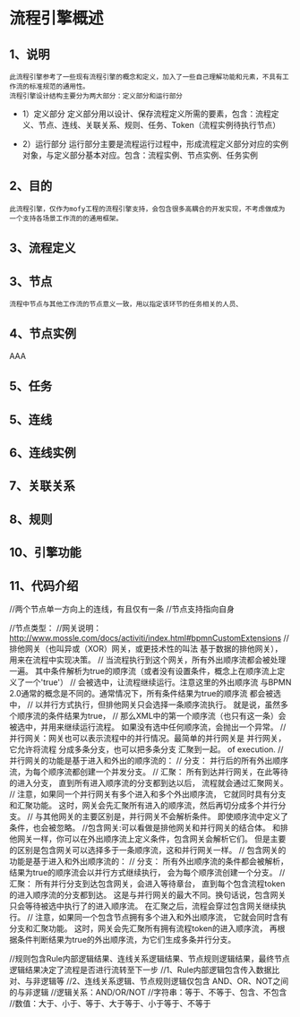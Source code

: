# 流程引擎概述
## 1、说明
	此流程引擎参考了一些现有流程引擎的概念和定义，加入了一些自己理解功能和元素，不具有工作流的标准规范的通用性。
	流程引擎设计结构主要分为两大部分：定义部分和运行部分
  + 1）定义部分
	定义部分用以设计、保存流程定义所需的要素，包含：流程定义、节点、连线、关联关系、规则、任务、Token（流程实例待执行节点）

  + 2）运行部分
	运行部分主要是流程运行过程中，形成流程定义部分对应的实例对象，与定义部分基本对应。包含：流程实例、节点实例、任务实例

## 2、目的

	此流程引擎，仅作为mofy工程的流程引擎支持，会包含很多高耦合的开发实现，不考虑做成为一个支持各场景工作流的的通用框架。
	
## 3、流程定义


## 3、节点

	流程中节点与其他工作流的节点意义一致，用以指定该环节的任务相关的人员、
	
## 4、节点实例
AAA

## 5、任务


## 5、连线

## 6、连线实例

## 7、关联关系

## 8、规则

## 10、引擎功能


## 11、代码介绍



//两个节点单一方向上的连线，有且仅有一条
//节点支持指向自身




//节点类型：
//网关说明：http://www.mossle.com/docs/activiti/index.html#bpmnCustomExtensions
//排他网关（也叫异或（XOR）网关，或更技术性的叫法 基于数据的排他网关）， 用来在流程中实现决策。
//  当流程执行到这个网关，所有外出顺序流都会被处理一遍。 其中条件解析为true的顺序流（或者没有设置条件，概念上在顺序流上定义了一个'true'）
//  会被选中，让流程继续运行。注意这里的外出顺序流 与BPMN 2.0通常的概念是不同的。通常情况下，所有条件结果为true的顺序流 都会被选中，
//  以并行方式执行，但排他网关只会选择一条顺序流执行。 就是说，虽然多个顺序流的条件结果为true，
//  那么XML中的第一个顺序流（也只有这一条）会被选中，并用来继续运行流程。 如果没有选中任何顺序流，会抛出一个异常。
//并行网关：网关也可以表示流程中的并行情况。最简单的并行网关是 并行网关，它允许将流程 分成多条分支，也可以把多条分支 汇聚到一起。 of execution.
//  并行网关的功能是基于进入和外出的顺序流的：
//    分支： 并行后的所有外出顺序流，为每个顺序流都创建一个并发分支。
//    汇聚： 所有到达并行网关，在此等待的进入分支， 直到所有进入顺序流的分支都到达以后， 流程就会通过汇聚网关。
//  注意，如果同一个并行网关有多个进入和多个外出顺序流， 它就同时具有分支和汇聚功能。 这时，网关会先汇聚所有进入的顺序流，然后再切分成多个并行分支。
//  与其他网关的主要区别是，并行网关不会解析条件。 即使顺序流中定义了条件，也会被忽略。
//包含网关:可以看做是排他网关和并行网关的结合体。 和排他网关一样，你可以在外出顺序流上定义条件，包含网关会解析它们。 但是主要的区别是包含网关可以选择多于一条顺序流，这和并行网关一样。
//  包含网关的功能是基于进入和外出顺序流的：
//    分支： 所有外出顺序流的条件都会被解析，结果为true的顺序流会以并行方式继续执行， 会为每个顺序流创建一个分支。
//    汇聚： 所有并行分支到达包含网关，会进入等待章台， 直到每个包含流程token的进入顺序流的分支都到达。 这是与并行网关的最大不同。换句话说，包含网关只会等待被选中执行了的进入顺序流。 在汇聚之后，流程会穿过包含网关继续执行。
//  注意，如果同一个包含节点拥有多个进入和外出顺序流， 它就会同时含有分支和汇聚功能。 这时，网关会先汇聚所有拥有流程token的进入顺序流， 再根据条件判断结果为true的外出顺序流，为它们生成多条并行分支。



//规则包含Rule内部逻辑结果、连线关系逻辑结果、节点规则逻辑结果，最终节点逻辑结果决定了流程是否进行流转至下一步
//1、Rule内部逻辑包含传入数据比对、与非逻辑等
//2、连线关系逻辑、节点规则逻辑仅包含 AND、OR、NOT之间的与非逻辑
//逻辑关系：AND/OR/NOT
//字符串：等于、不等于、包含、不包含
//数值：大于、小于、等于、大于等于、小于等于、不等于